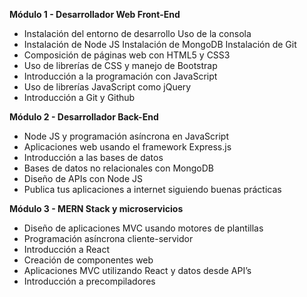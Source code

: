 __Módulo 1 - Desarrollador Web Front-End__
- Instalación del entorno de desarrollo Uso de la consola
- Instalación de Node JS Instalación de MongoDB Instalación de Git
- Composición de páginas web con HTML5 y CSS3
- Uso de librerías de CSS y manejo de Bootstrap
- Introducción a la programación con JavaScript
- Uso de librerías JavaScript como jQuery
- Introducción a Git y Github

__Módulo 2 - Desarrollador Back-End__
- Node JS y programación asíncrona en JavaScript
- Aplicaciones web usando el framework Express.js
- Introducción a las bases de datos
- Bases de datos no relacionales con MongoDB
- Diseño de APIs con Node JS
- Publica tus aplicaciones a internet siguiendo buenas prácticas

__Módulo 3 - MERN Stack y microservicios__
- Diseño de aplicaciones MVC usando motores de plantillas
- Programación asíncrona cliente-servidor
- Introducción a React
- Creación de componentes web
- Aplicaciones MVC utilizando React y datos desde API’s
- Introducción a precompiladores

